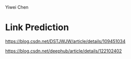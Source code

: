 Yiwei Chen 

# Link Prediction

https://blog.csdn.net/DSTJWJW/article/details/109451034

https://blog.csdn.net/deephub/article/details/122102402